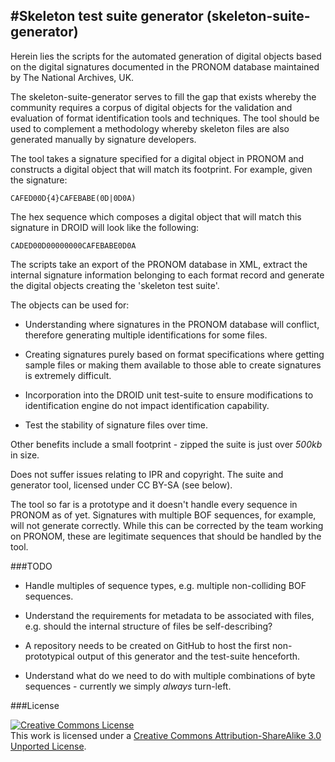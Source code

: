 #**Skeleton test suite generator** (skeleton-suite-generator)
---

Herein lies the scripts for the automated generation of digital 
objects based on the digital signatures documented in the PRONOM database 
maintained by The National Archives, UK. 

The skeleton-suite-generator serves to fill the gap that exists whereby 
the community requires a corpus of digital objects for the validation and
evaluation of format identification tools and techniques. The tool 
should be used to complement a methodology whereby skeleton 
files are also generated manually by signature developers. 

The tool takes a signature specified for a digital object in PRONOM and 
constructs a digital object that will match its footprint. For example, 
given the signature:

    CAFED00D{4}CAFEBABE(0D|0D0A)

The hex sequence which composes a digital object that will match 
this signature in DROID will look like the following:

    CADED00D00000000CAFEBABE0D0A

The scripts take an export of the PRONOM database in XML, extract the 
internal signature information belonging to each format record and 
generate the digital objects creating the 'skeleton test suite'. 

The objects can be used for:

* Understanding where signatures in the PRONOM database will conflict, 
therefore generating multiple identifications for some files. 

* Creating signatures purely based on format specifications where 
getting sample files or making them available to those able to create
signatures is extremely difficult.

* Incorporation into the DROID unit test-suite to ensure modifications 
to identification engine do not impact identification capability. 

* Test the stability of signature files over time.

Other benefits include a small footprint - zipped the suite is just over 
*500kb* in size. 

Does not suffer issues relating to IPR and copyright. The suite and 
generator tool, licensed under CC BY-SA (see below).

The tool so far is a prototype and it doesn't handle every sequence in 
PRONOM as of yet. Signatures with multiple BOF sequences, for example, 
will not generate correctly. While this can be corrected by the team 
working on PRONOM, these are legitimate sequences that should be handled 
by the tool. 

###TODO

* Handle multiples of sequence types, e.g. multiple non-colliding BOF 
sequences.

* Understand the requirements for metadata to be associated with files, 
e.g. should the internal structure of files be self-describing?

* A repository needs to be created on GitHub to host the first 
non-prototypical output of this generator and the test-suite henceforth.

* Understand what do we need to do with multiple combinations of byte 
sequences - currently we simply *always* turn-left.  

###License

<a rel="license" href="http://creativecommons.org/licenses/by-sa/3.0/"><img alt="Creative Commons License" style="border-width:0" src="http://i.creativecommons.org/l/by-sa/3.0/80x15.png" /></a><br />This work is licensed under a <a rel="license" href="http://creativecommons.org/licenses/by-sa/3.0/">Creative Commons Attribution-ShareAlike 3.0 Unported License</a>.
